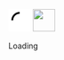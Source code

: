 <br>
	<br>
	<br>
	<img src="https://github.com/Avik-Jain/Avik-Jain/raw/master/spinner.svg?sanitize=true" width="40" height="40">
	<img src="https://enterprise.github.com/assets/spinners/octocat-spinner-128-26a44333917854c6794d55eac947b1277fced54f1f60c5df5d93431db8753bc5.gif" width="40" height="40">
	<p>Loading</p>
	<br>
	<br>
